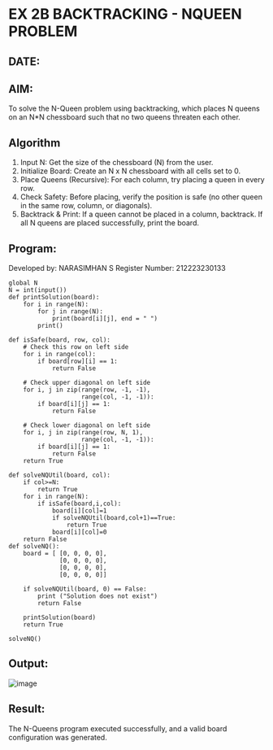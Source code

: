 # EX 2B BACKTRACKING - NQUEEN PROBLEM
## DATE:
## AIM:
To solve the N-Queen problem using backtracking, which places N queens on an N*N chessboard such that no two queens threaten each other.

## Algorithm
1. Input N: Get the size of the chessboard (N) from the user.
2. Initialize Board: Create an N x N chessboard with all cells set to 0.
3. Place Queens (Recursive): For each column, try placing a queen in every row.
4. Check Safety: Before placing, verify the position is safe (no other queen in the same row, column, or diagonals).
5. Backtrack & Print: If a queen cannot be placed in a column, backtrack. If all N queens are placed successfully, print the board.  

## Program:
Developed by: NARASIMHAN S
Register Number: 212223230133 

```
global N
N = int(input())
def printSolution(board):
    for i in range(N):
        for j in range(N):
            print(board[i][j], end = " ")
        print()
 
def isSafe(board, row, col):
    # Check this row on left side
    for i in range(col):
        if board[row][i] == 1:
            return False
 
    # Check upper diagonal on left side
    for i, j in zip(range(row, -1, -1),
                    range(col, -1, -1)):
        if board[i][j] == 1:
            return False
 
    # Check lower diagonal on left side
    for i, j in zip(range(row, N, 1),
                    range(col, -1, -1)):
        if board[i][j] == 1:
            return False
    return True
 
def solveNQUtil(board, col):
    if col>=N:
        return True
    for i in range(N):
        if isSafe(board,i,col):
            board[i][col]=1
            if solveNQUtil(board,col+1)==True:
                return True
            board[i][col]=0
    return False
def solveNQ():
    board = [ [0, 0, 0, 0],
              [0, 0, 0, 0],
              [0, 0, 0, 0],
              [0, 0, 0, 0]]
              
    if solveNQUtil(board, 0) == False:
        print ("Solution does not exist")
        return False
 
    printSolution(board)
    return True
    
solveNQ()

```
## Output:

![image](https://github.com/user-attachments/assets/143b4a39-d603-4ac1-a424-70734c77139d)

## Result:
The N-Queens program executed successfully, and a valid board configuration was generated.
